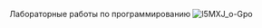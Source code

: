 Лабораторные работы по программированию
![l5MXJ_o-Gpo](https://github.com/kabachochi/Programing-IV-semestr2-2023/assets/124109938/b5fc625d-760a-4737-9e7e-946dd8d366c8)
